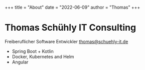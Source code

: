 +++
title = "About"
date = "2022-06-09"
author = "Thomas"
+++
# Thomas Schühly IT Consulting

Freiberuflicher Software Entwickler
<thomas@schuehly-it.de>

- Spring Boot + Kotlin
- Docker, Kubernetes and Helm
- Angular
